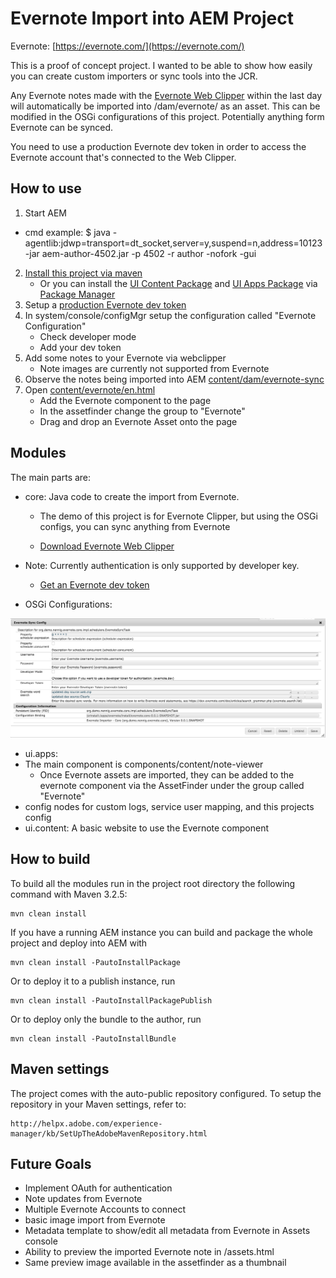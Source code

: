 # Evernote Import into AEM Project

Evernote: [https://evernote.com/](https://evernote.com/)

This is a proof of concept project. I wanted to be able to show how easily you can create custom importers or sync tools into the JCR.

Any Evernote notes made with the [Evernote Web Clipper](https://evernote.com/webclipper/) within the last day will automatically be imported into /dam/evernote/<guid of the note> as an asset.
This can be modified in the OSGi configurations of this project. Potentially anything form Evernote can be synced.

You need to use a production Evernote dev token in order to access the Evernote account that's connected to the Web Clipper.

## How to use
1. Start AEM
  * cmd example: $ java -agentlib:jdwp=transport=dt_socket,server=y,suspend=n,address=10123 -jar aem-author-4502.jar -p 4502 -r author -nofork -gui
2. [Install this project via maven](README.md#how-to-build)
   * Or you can install the [UI Content Package](ui.content/target/evernote.ui.content-0.0.1-SNAPSHOT.zip) and [UI Apps Package](ui.apps/target/evernote.ui.apps-0.0.1-SNAPSHOT.zip) via [Package Manager](http://localhost:4502/crx/packmgr/index.jsp)
3. Setup a [production Evernote dev token](https://dev.evernote.com/doc/articles/dev_tokens.php)
4. In system/console/configMgr setup the configuration called "Evernote Configuration"
   * Check developer mode
   * Add your dev token
5. Add some notes to your Evernote via webclipper
	* Note images are currently not supported from Evernote
6. Observe the notes being imported into AEM [content/dam/evernote-sync](http://localhost:4502/assets.html/content/dam/evernote-sync)
7. Open [content/evernote/en.html](http://localhost:4502/editor.html/content/evernote/en.html)
   * Add the Evernote component to the page
   * In the assetfinder change the group to "Evernote"
   * Drag and drop an Evernote Asset onto the page

## Modules

The main parts are:

* core: Java code to create the import from Evernote. 
	* The demo of this project is for Evernote Clipper, but using the OSGi configs, you can sync anything from Evernote

     * [Download Evernote Web Clipper](https://evernote.com/webclipper/)
	
 * Note: Currently authentication is only supported by developer key.

	 * [Get an Evernote dev token](https://dev.evernote.com/doc/articles/dev_tokens.php)
 
 * OSGi Configurations:
 
 ![OSGi Configs](images/screenshot_configurations.png)

* ui.apps:
 * The main component is components/content/note-viewer
   * Once Evernote assets are imported, they can be added to the evernote component via the AssetFinder under the group called "Evernote"
 * config nodes for custom logs, service user mapping, and this projects config
* ui.content: A basic website to use the Evernote component

## How to build

To build all the modules run in the project root directory the following command with Maven 3.2.5:

    mvn clean install

If you have a running AEM instance you can build and package the whole project and deploy into AEM with  

    mvn clean install -PautoInstallPackage
    
Or to deploy it to a publish instance, run

    mvn clean install -PautoInstallPackagePublish
    
Or to deploy only the bundle to the author, run

    mvn clean install -PautoInstallBundle

## Maven settings

The project comes with the auto-public repository configured. To setup the repository in your Maven settings, refer to:

    http://helpx.adobe.com/experience-manager/kb/SetUpTheAdobeMavenRepository.html
   
## Future Goals
* Implement OAuth for authentication
* Note updates from Evernote
* Multiple Evernote Accounts to connect
* basic image import from Evernote
* Metadata template to show/edit all metadata from Evernote in Assets console
* Ability to preview the imported Evernote note in /assets.html
 * Same preview image available in the assetfinder as a thumbnail

